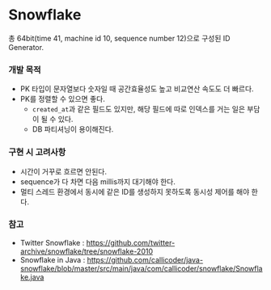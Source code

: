 # Snowflake

총 64bit(time 41, machine id 10, sequence number 12)으로 구성된 ID Generator.

### 개발 목적
- PK 타입이 문자열보다 숫자일 때 공간효율성도 높고 비교연산 속도도 더 빠르다.
- PK를 정렬할 수 있으면 좋다.
  - `created_at`과 같은 필드도 있지만, 해당 필드에 따로 인덱스를 거는 일은 부담이 될 수 있다.
  - DB 파티셔닝이 용이해진다.

### 구현 시 고려사항
- 시간이 거꾸로 흐르면 안된다.
- sequence가 다 차면 다음 millis까지 대기해야 한다.
- 멀티 스레드 환경에서 동시에 같은 ID를 생성하지 못하도록 동시성 제어를 해야 한다.

### 참고
- Twitter Snowflake : https://github.com/twitter-archive/snowflake/tree/snowflake-2010
- Snowflake in Java : https://github.com/callicoder/java-snowflake/blob/master/src/main/java/com/callicoder/snowflake/Snowflake.java
